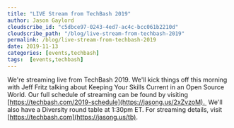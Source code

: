 ```yaml
---
title: "LIVE Stream from TechBash 2019"
author: Jason Gaylord
cloudscribe_id: "c5dbce97-0243-4ed7-ac4c-bcc061b2210d"
cloudscribe_path: "/blog/live-stream-from-techbash-2019"
permalink: /blog/live-stream-from-techbash-2019
date: 2019-11-13
categories: [events,techbash]
tags:  [events,techbash]
---
```


We're streaming live from TechBash 2019. We'll kick things off this morning with Jeff Fritz talking about Keeping Your Skills Current in an Open Source World. Our full schedule of streaming can be found by visiting [https://techbash.com/2019-schedule](https://jasong.us/2xZvzoM).  We'll also have a Diversity round table at 1:30pm ET. For streaming details, visit [https://techbash.com](https://jasong.us/tb).